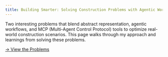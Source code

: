 ```yaml
---
title: Building Smarter: Solving Construction Problems with Agentic Workflows and MCP Tools
---
```

Two interesting problems that blend abstract representation, agentic workflows, and MCP (Multi-Agent Control Protocol) tools to optimize real-world construction scenarios. This page walks through my approach and learnings from solving these problems.

[→ View the Problems](/construction_project_agentic/problems)
